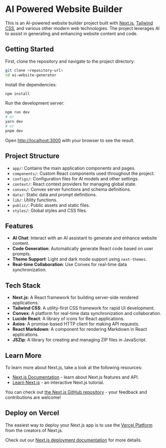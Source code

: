 # AI Powered Website Builder

This is an AI-powered website builder project built with [Next.js](https://nextjs.org), [Tailwind CSS](https://tailwindcss.com), and various other modern web technologies. The project leverages AI to assist in generating and enhancing website content and code.

## Getting Started

First, clone the repository and navigate to the project directory:

```bash
git clone <repository-url>
cd ai-website-generator
```

Install the dependencies:

```bash
npm install
```

Run the development server:

```bash
npm run dev
# or
yarn dev
# or
pnpm dev
```

Open [http://localhost:3000](http://localhost:3000) with your browser to see the result.

## Project Structure

- `app/`: Contains the main application components and pages.
- `components/`: Custom React components used throughout the project.
- `configs/`: Configuration files for AI models and other settings.
- `context/`: React context providers for managing global state.
- `convex/`: Convex server functions and schema definitions.
- `data/`: Static data and prompt definitions.
- `lib/`: Utility functions.
- `public/`: Public assets and static files.
- `styles/`: Global styles and CSS files.

## Features

- **AI Chat**: Interact with an AI assistant to generate and enhance website content.
- **Code Generation**: Automatically generate React code based on user prompts.
- **Theme Support**: Light and dark mode support using `next-themes`.
- **Real-time Collaboration**: Use Convex for real-time data synchronization.

## Tech Stack

- **Next.js**: A React framework for building server-side rendered applications.
- **Tailwind CSS**: A utility-first CSS framework for rapid UI development.
- **Convex**: A platform for real-time data synchronization and collaboration.
- **Lucide React**: A library of icons for React applications.
- **Axios**: A promise-based HTTP client for making API requests.
- **React Markdown**: A component for rendering Markdown in React applications.
- **JSZip**: A library for creating and managing ZIP files in JavaScript.

## Learn More

To learn more about Next.js, take a look at the following resources:

- [Next.js Documentation](https://nextjs.org/docs) - learn about Next.js features and API.
- [Learn Next.js](https://nextjs.org/learn) - an interactive Next.js tutorial.

You can check out [the Next.js GitHub repository](https://github.com/vercel/next.js) - your feedback and contributions are welcome!

## Deploy on Vercel

The easiest way to deploy your Next.js app is to use the [Vercel Platform](https://vercel.com/new?utm_medium=default-template&filter=next.js&utm_source=create-next-app&utm_campaign=create-next-app-readme) from the creators of Next.js.

Check out our [Next.js deployment documentation](https://nextjs.org/docs/app/building-your-application/deploying) for more details.
